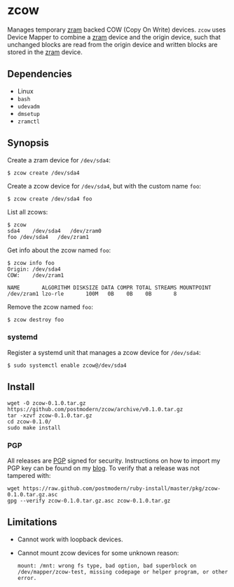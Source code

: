 # zcow

Manages temporary [zram] backed COW (Copy On Write) devices. `zcow` uses
Device Mapper to combine a [zram] device and the origin device, such that
unchanged blocks are read from the origin device and written blocks are stored
in the [zram] device.

## Dependencies

* Linux
* `bash`
* `udevadm`
* `dmsetup`
* `zramctl`

## Synopsis

Create a zram device for `/dev/sda4`:

    $ zcow create /dev/sda4

Create a zcow device for `/dev/sda4`, but with the custom name
`foo`:

    $ zcow create /dev/sda4 foo

List all zcows:

    $ zcow
    sda4	/dev/sda4	/dev/zram0
    foo	/dev/sda4	/dev/zram1

Get info about the zcow named `foo`:

    $ zcow info foo
    Origin:	/dev/sda4
    COW:	/dev/zram1
    
    NAME       ALGORITHM DISKSIZE DATA COMPR TOTAL STREAMS MOUNTPOINT
    /dev/zram1 lzo-rle       100M   0B    0B    0B       8 

Remove the zcow named `foo`:

    $ zcow destroy foo

### systemd

Register a systemd unit that manages a zcow device for `/dev/sda4`:

    $ sudo systemctl enable zcow@/dev/sda4

## Install

    wget -O zcow-0.1.0.tar.gz https://github.com/postmodern/zcow/archive/v0.1.0.tar.gz
    tar -xzvf zcow-0.1.0.tar.gz
    cd zcow-0.1.0/
    sudo make install

### PGP

All releases are [PGP] signed for security. Instructions on how to import my
PGP key can be found on my [blog][1]. To verify that a release was not tampered
with:

    wget https://raw.github.com/postmodern/ruby-install/master/pkg/zcow-0.1.0.tar.gz.asc
    gpg --verify zcow-0.1.0.tar.gz.asc zcow-0.1.0.tar.gz

## Limitations

* Cannot work with loopback devices.
* Cannot mount zcow devices for some unknown reason:

      mount: /mnt: wrong fs type, bad option, bad superblock on /dev/mapper/zcow-test, missing codepage or helper program, or other error.

[zram]: https://www.kernel.org/doc/Documentation/blockdev/zram.txt

[PGP]: http://en.wikipedia.org/wiki/Pretty_Good_Privacy
[1]: http://postmodern.github.com/contact.html#pgp
